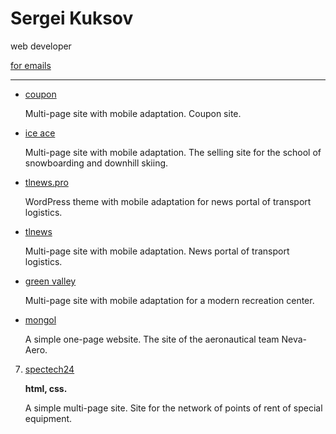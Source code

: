 # Sergei Kuksov

web developer

[for emails](mailto:sgkuksov1989@gmail.com)

-----------------
* [coupon](https://sgkuksov.github.io/coupon/)
 
   Multi-page site with mobile adaptation. Coupon site.
 

* [ice ace](https://sgkuksov.github.io/ice/)
 
   Multi-page site with mobile adaptation. The selling site for the school of snowboarding and downhill skiing.


* [tlnews.pro](https://tlnews.pro/)
 
   WordPress theme with mobile adaptation for news portal of transport logistics.


* [tlnews](https://sgkuksov.github.io/tlnews/)
 
   Multi-page site with mobile adaptation. News portal of transport logistics.


* [green valley](https://sgkuksov.github.io/green_valley)
 
   Multi-page site with mobile adaptation for a modern recreation center.


* [mongol](https://sgkuksov.github.io/mongol/)
 
   A simple one-page website. The site of the aeronautical team Neva-Aero.


7. [spectech24](https://sgkuksov.github.io/spectech24/)
 
   **html, css.**
 
   А simple multi-page site. Site for the network of points of rent of special equipment.
